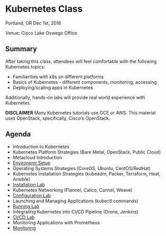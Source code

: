# Kubernetes Class

Portland, OR
Dec 1st, 2016

Venue: Cisco Lake Oswego Office

## Summary
After taking this class, attendees will feel comfortable with the following Kubernetes topics: 

*  Familiarities with k8s on different platforms
*  Basics of Kubernetes - different components, monitoring, accessing
*  Deploying/scaling apps in Kubernetes

Additionally, hands-on labs will provide real world experience with Kubernetes.  

__DISCLAIMER__ Many Kubernetes tutorials use GCE or AWS.  This material uses OpenStack, specifically, Cisco's OpenStack. 

## Agenda

* Introduction to Kubernetes 
* Kubernetes Platform Strategies (Bare Metal, OpenStack, Public Cloud)
* Metacloud Introduction
* [Environemt Setup](00-Setup/README.md)
* Operating Systems Strategies (CoreOS, Ubuntu, CentOS/RedHat)
* Kubernetes Installation Strategies (kubeadm, Packer, Terraform, Heat, Ansible)
* [Installation Lab](01-Install/README.md)
* Kubernetes Networking (Flannel, Calico, Cannel, Weave)
* [Configuration Lab](02-Config/README.md)
* Launching and Managing Applications (kubectl commands)
* [Running Lab](03-Running/README.md)
* Integrating Kubernetes into CI/CD Pipeline (Drone, Jenkins)
* [CI/CD Lab](04-CICD/README.md)
* Monitoring Applications with Prometheus 
* [Monitoring](05-Monitor/README.md)




